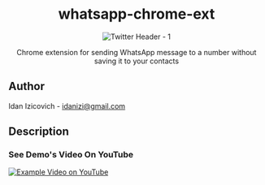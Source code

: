 <div align="center">

# whatsapp-chrome-ext

![Twitter Header - 1](https://user-images.githubusercontent.com/9889268/87947353-dfbac880-caab-11ea-8727-be99c40970eb.png)

Chrome extension for sending WhatsApp message to a number without saving it to your contacts

</div>


## Author

Idan Izicovich - <idanizi@gmail.com>

## Description

### See Demo's Video On YouTube

[![Example Video on YouTube](http://img.youtube.com/vi/vwduHhEJof8/0.jpg)](http://www.youtube.com/watch?v=vwduHhEJof8)
